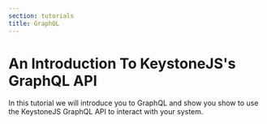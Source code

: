 ```yaml
---
section: tutorials
title: GraphQL
---
```


# An Introduction To KeystoneJS's GraphQL API

In this tutorial we will introduce you to GraphQL and show you show to use the KeystoneJS GraphQL API to interact with your system.
